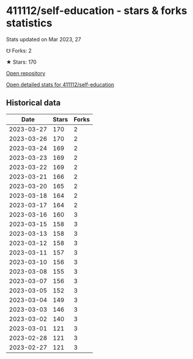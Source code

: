 # 411112/self-education - stars & forks statistics

Stats updated on Mar 2023, 27

☋ Forks: 2

★ Stars: 170

[Open repository](https://github.com/411112/self-education)

[Open detailed stats for 411112/self-education](https://reviewgithub.com/rep/411112/self-education)

## Historical data
| Date | Stars | Forks |
|------|-------|-------|
| 2023-03-27 | 170 | 2 | 
| 2023-03-26 | 170 | 2 | 
| 2023-03-24 | 169 | 2 | 
| 2023-03-23 | 169 | 2 | 
| 2023-03-22 | 169 | 2 | 
| 2023-03-21 | 166 | 2 | 
| 2023-03-20 | 165 | 2 | 
| 2023-03-18 | 164 | 2 | 
| 2023-03-17 | 164 | 2 | 
| 2023-03-16 | 160 | 3 | 
| 2023-03-15 | 158 | 3 | 
| 2023-03-13 | 158 | 3 | 
| 2023-03-12 | 158 | 3 | 
| 2023-03-11 | 157 | 3 | 
| 2023-03-10 | 156 | 3 | 
| 2023-03-08 | 155 | 3 | 
| 2023-03-07 | 156 | 3 | 
| 2023-03-05 | 152 | 3 | 
| 2023-03-04 | 149 | 3 | 
| 2023-03-03 | 146 | 3 | 
| 2023-03-02 | 140 | 3 | 
| 2023-03-01 | 121 | 3 | 
| 2023-02-28 | 121 | 3 | 
| 2023-02-27 | 121 | 3 | 

